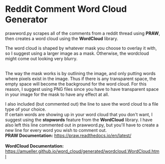 # Reddit Comment Word Cloud Generator

prawword.py scrapes all of the comments from a reddit thread using **PRAW**, then creates a word cloud using the **WordCloud** library. </br>

The word cloud is shaped by whatever mask you choose to overlay it with, so I suggest using a larger image as a mask. Otherwise, the wordcloud might come out looking very blurry. </br> </br>

The way the mask works is by outlining the image, and only putting words where pixels exist in the image. Thus if there is any transparent space, the empty space will become the background for the word cloud. For this reason, I suggest using PNG files since you have to have transparent space in your image for the mask to have any effect at all. </br> 

I also included (but commented out) the line to save the word cloud to a file type of your choice.</br>
If certain words are showing up in your word cloud that you don't want, I suggest using the **stopwords** feature from the **WordCloud** library. I have also left this line commented out in prawword.py, but you'll have to create a new line for every word you wish to comment out. </br>
**PRAW Documentation:** https://praw.readthedocs.io/en/latest/ </br>
</br>
**WordCloud Documentation:** https://amueller.github.io/word_cloud/generated/wordcloud.WordCloud.html </br>
